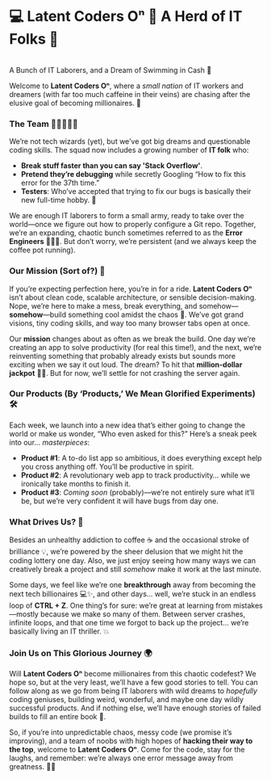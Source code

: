 # 💻 Latent Coders Oⁿ 🚀 A Herd of IT Folks 🫠
<br>  
A Bunch of IT Laborers, and a Dream of Swimming in Cash 💸  

Welcome to **Latent Coders Oⁿ**, where a *small nation* of IT workers and dreamers (with far too much caffeine in their veins) are chasing after the elusive goal of becoming millionaires. 💸  
   
### The Team 🧑‍💻👩‍💻🧪   
We’re not tech wizards (yet), but we’ve got big dreams and questionable coding skills. The squad now includes a growing number of **IT folk** who:
- **Break stuff faster than you can say 'Stack Overflow'**.
- **Pretend they’re debugging** while secretly Googling “How to fix this error for the 37th time.”
- **Testers**: Who’ve accepted that trying to fix our bugs is basically their new full-time hobby. 🐛  

We are enough IT laborers to form a small army, ready to take over the world—once we figure out how to properly configure a Git repo. Together, we’re an expanding, chaotic bunch sometimes referred to as the **Error Engineers** 🐞🐞🐞. But don’t worry, we’re persistent (and we always keep the coffee pot running).

### Our Mission (Sort of?) 🎯  
If you’re expecting perfection here, you’re in for a ride. **Latent Coders Oⁿ** isn’t about clean code, scalable architecture, or sensible decision-making. Nope, we’re here to make a mess, break everything, and somehow—**somehow**—build something cool amidst the chaos 🚀. We’ve got grand visions, tiny coding skills, and way too many browser tabs open at once.

Our **mission** changes about as often as we break the build. One day we’re creating an app to solve productivity (for real this time!), and the next, we’re reinventing something that probably already exists but sounds more exciting when we say it out loud. The dream? To hit that **million-dollar jackpot** 💸💡. But for now, we’ll settle for not crashing the server again. 

### Our Products (By ‘Products,’ We Mean Glorified Experiments) 🛠  
Each week, we launch into a new idea that’s either going to change the world or make us wonder, “Who even asked for this?” Here’s a sneak peek into our... *masterpieces*:
- **Product #1**: A to-do list app so ambitious, it does everything except help you cross anything off. You’ll be productive in spirit.
- **Product #2**: A revolutionary web app to track productivity… while we ironically take months to finish it.
- **Product #3**: *Coming soon* (probably)—we’re not entirely sure what it’ll be, but we’re very confident it will have bugs from day one. 

### What Drives Us? 💪  
Besides an unhealthy addiction to coffee ☕ and the occasional stroke of brilliance 💡, we’re powered by the sheer delusion that we might hit the coding lottery one day. Also, we just enjoy seeing how many ways we can creatively break a project and still *somehow* make it work at the last minute.

Some days, we feel like we’re one **breakthrough** away from becoming the next tech billionaires 💻✨, and other days… well, we’re stuck in an endless loop of **CTRL + Z**. One thing’s for sure: we’re great at learning from mistakes—mostly because we make so many of them. Between server crashes, infinite loops, and that one time we forgot to back up the project… we’re basically living an IT thriller. 💥

### Join Us on This Glorious Journey 🌍  
Will **Latent Coders Oⁿ** become millionaires from this chaotic codefest? We hope so, but at the very least, we’ll have a few good stories to tell. You can follow along as we go from being IT laborers with wild dreams to *hopefully* coding geniuses, building weird, wonderful, and maybe one day wildly successful products. And if nothing else, we’ll have enough stories of failed builds to fill an entire book 📖. 

So, if you’re into unpredictable chaos, messy code (we promise it’s improving), and a team of noobs with high hopes of **hacking their way to the top**, welcome to **Latent Coders Oⁿ**. Come for the code, stay for the laughs, and remember: we’re always one error message away from greatness. 🚀💸
